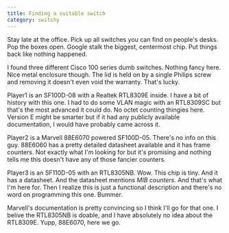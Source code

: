 ```yaml
---
title: Finding a suitable switch
category: switchy
---
```

Stay late at the office. Pick up all switches you can find on people's 
desks. Pop the boxes open. Google stalk the biggest, centermost chip. 
Put things back like nothing happened.

I found three different Cisco 100 series dumb switches. Nothing fancy here. 
Nice metal enclosure though. The lid is held on by a single Philips screw 
and removing it doesn't even void the warranty. That's lucky.

Player1 is an SF100D-08 with a Realtek RTL8309E inside. I have a bit of
history with this one. I had to do some VLAN magic with an RTL8309SC but
that's the most advanced it could do. No octet counting thingies here.
Version E might be smarter but if it had any publicly available 
documentation, I would have probably came across it.

Player2 is a Marvell 88E6070 powered SF100D-05. There's no info on this
guy. 88E6060 has a pretty detailed datasheet available and it has frame 
counters. Not exactly what I'm looking for but it's promising and nothing
tells me this doesn't have any of those fancier counters.

Player3 is an SF110D-05 with an RTL8305NB. Wow. This chip is tiny. And
it has a datasheet. And the datasheet mentions _MIB counters_. And that's
what I'm here for. Then I realize this is just a functional description
and there's no word on programming this one. Bummer.

Marvell's documentation is pretty convincing so I think I'll go for that 
one. I belive the RTL8305NB is doable, and I have absolutely no idea 
about the RTL8309E. Yupp, 88E6070, here we go.
